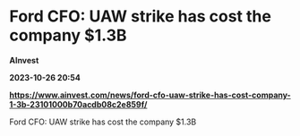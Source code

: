 # Ford CFO: UAW strike has cost the company $1.3B
**AInvest**

**2023-10-26 20:54**

**https://www.ainvest.com/news/ford-cfo-uaw-strike-has-cost-company-1-3b-23101000b70acdb08c2e859f/**

Ford CFO: UAW strike has cost the company $1.3B